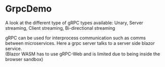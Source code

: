 # GrpcDemo
A look at the different type of gRPC types available: Unary, Server streaming, Client streaming, Bi-directional streaming

gRPC can be used for interprocess communication such as comms between microservices.
Here a grpc server talks to a server side blazor service.  
(Blazor WASM has to use gRPC-Web and is limited due to being inside the browser sandbox)
